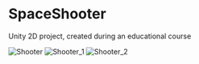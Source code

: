 # SpaceShooter
Unity 2D project, created during an educational course

![Shooter](https://user-images.githubusercontent.com/108517092/223069804-b5f92e39-b2a0-4640-9300-9d386fade54b.jpg)
![Shooter_1](https://user-images.githubusercontent.com/108517092/223070392-b3f5aa64-3f02-40a6-b450-b2c3c6d89915.jpg)
![Shooter_2](https://user-images.githubusercontent.com/108517092/223070396-2ec3dae3-197c-430c-b16f-45a1581ebfda.jpg)
